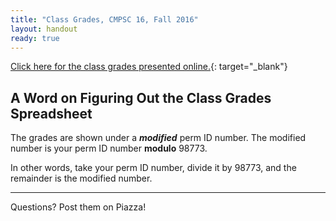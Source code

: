 ```yaml
---
title: "Class Grades, CMPSC 16, Fall 2016"
layout: handout
ready: true
---
```


[Click here for the class grades presented online.](http://cs.ucsb.edu/~zmatni/cs16/CS16Grades_Fa2016.htm){: target="_blank"}

<h2>A Word on Figuring Out the Class Grades Spreadsheet</h2>

The grades are shown under a <b><i>modified</i></b> perm ID number. The modified number is your perm ID number <b>modulo</b> 98773.


In other words, take your perm ID number, divide it by 98773, and the remainder is the modified number.

---

Questions? Post them on Piazza!
